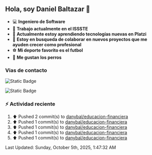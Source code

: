 ## Hola, soy Daniel Baltazar 👋

- 💻 **Ingeniero de Software**
- 🔭 **Trabajo actualmente en el ISSSTE**
- 🌱 **Actualmente estoy aprendiendo tecnologías nuevas en Platzi**
- 👯 **Estoy en busqueda de colaborar en nuevos proyectos que me ayuden crecer como profesional**
- ⚽ **Mi deporte favorito es el futbol**
- 🐶 **Me gustan los perros**

### Vias de contacto
![Static Badge](https://img.shields.io/badge/Perfil-https%3A%2F%2Fdanybal.github.io%2F-blue)

![Static Badge](https://img.shields.io/badge/Correo%20electr%C3%B3nico%20%F0%9F%93%AB-rbleinad%40gmail.com-yellow)

### :zap: Actividad reciente
<!--RECENT_ACTIVITY:start-->
1. ⬆️ Pushed 2 commit(s) to [danybal/educacion-financiera](https://github.com/danybal/educacion-financiera)<br>
2. ⬆️ Pushed 1 commit(s) to [danybal/educacion-financiera](https://github.com/danybal/educacion-financiera)<br>
3. ⬆️ Pushed 1 commit(s) to [danybal/educacion-financiera](https://github.com/danybal/educacion-financiera)<br>
4. ⬆️ Pushed 1 commit(s) to [danybal/educacion-financiera](https://github.com/danybal/educacion-financiera)<br>
5. ⬆️ Pushed 1 commit(s) to [danybal/educacion-financiera](https://github.com/danybal/educacion-financiera)<br>
<!--RECENT_ACTIVITY:end-->
<!--RECENT_ACTIVITY:last_update-->
Last Updated: Sunday, October 5th, 2025, 1:47:32 AM
<!--RECENT_ACTIVITY:last_update_end-->
